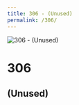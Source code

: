 ```yaml
---
title: 306 - (Unused)
permalink: /306/
---
```

<div>
    <img src="http://boboettingandassociates.com/wp-content/uploads/2017/02/animal-ruin-car.jpg" alt="306 - (Unused)" />
    <h1>306</h1>
    <h2>(Unused)</h2>
</div>
